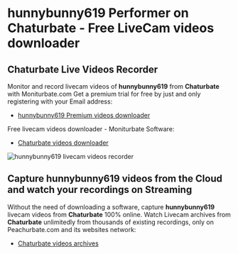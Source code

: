 # hunnybunny619 Performer on Chaturbate - Free LiveCam videos downloader

## Chaturbate Live Videos Recorder

Monitor and record livecam videos of **hunnybunny619** from **Chaturbate** with Moniturbate.com
Get a premium trial for free by just and only registering with your Email address:
* [hunnybunny619 Premium videos downloader](https://moniturbate.com/request-demo-licence-key.html)

Free livecam videos downloader - Moniturbate Software:
* [Chaturbate videos downloader](https://moniturbate.com/moniturbate-download-software.html)

![hunnybunny619 livecam videos recorder](https://peachurnet.com/templates/moniturbate-software.png)


## Capture hunnybunny619 videos from the Cloud and watch your recordings on Streaming

Without the need of downloading a software, capture **hunnybunny619** livecam videos from **Chaturbate** 100% online.
Watch Livecam archives from **Chaturbate** unlimitedly from thousands of existing recordings, only on Peachurbate.com and its websites network:
* [Chaturbate videos archives](https://peachurnet.com/)